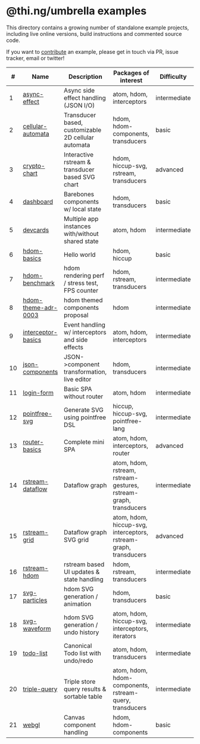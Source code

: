 # @thi.ng/umbrella examples

This directory contains a growing number of standalone example projects, including live online versions, build instructions and commented source code.

If you want to [contribute](../CONTRIBUTING.md) an example, please get in touch via PR, issue tracker, email or twitter!

| #  | Name                                         | Description                                         | Packages of interest                                              | Difficulty   |
|----|----------------------------------------------|-----------------------------------------------------|-------------------------------------------------------------------|--------------|
| 1  | [async-effect](./async-effect)               | Async side effect handling (JSON I/O)               | atom, hdom, interceptors                                          | intermediate |
| 2  | [cellular-automata](./cellular-automata)     | Transducer based, customizable 2D cellular automata | hdom, hdom-components, transducers                                | basic        |
| 3  | [crypto-chart](./crypto-chart)               | Interactive rstream & transducer based SVG chart    | hdom, hiccup-svg, rstream, transducers                            | advanced     |
| 4  | [dashboard](./cellular-automata)             | Barebones components w/ local state                 | hdom, transducers                                                 | basic        |
| 5  | [devcards](./devcards)                       | Multiple app instances with/without shared state    | atom, hdom                                                        | intermediate |
| 6  | [hdom-basics](./hdom-basics)                 | Hello world                                         | hdom, hiccup                                                      | basic        |
| 7  | [hdom-benchmark](./hdom-benchmark)           | hdom rendering perf / stress test, FPS counter      | hdom, rstream, transducers                                        | intermediate |
| 8  | [hdom-theme-adr-0003](./hdom-theme-adr-0003) | hdom themed components proposal                     | hdom                                                              | intermediate |
| 9  | [interceptor-basics](./hdom-benchmark)       | Event handling w/ interceptors and side effects     | atom, hdom, interceptors                                          | intermediate |
| 10 | [json-components](./json-components)         | JSON->component transformation, live editor         | hdom, transducers                                                 | intermediate |
| 11 | [login-form](./login-form)                   | Basic SPA without router                            | atom, hdom                                                        | intermediate |
| 12 | [pointfree-svg](./pointfree-svg)             | Generate SVG using pointfree DSL                    | hiccup, hiccup-svg, pointfree-lang                                | intermediate |
| 13 | [router-basics](./router-basics)             | Complete mini SPA                                   | atom, hdom, interceptors, router                                  | advanced     |
| 14 | [rstream-dataflow](./rstream-dataflow)       | Dataflow graph                                      | atom, hdom, rstream, rstream-gestures, rstream-graph, transducers | intermediate |
| 15 | [rstream-grid](./rstream-grid)               | Dataflow graph SVG grid                             | atom, hdom, hiccup-svg, interceptors, rstream-graph, transducers  | advanced     |
| 16 | [rstream-hdom](./rstream-hdom)               | rstream based UI updates & state handling           | hdom, rstream, transducers                                        | intermediate |
| 17 | [svg-particles](./svg-particles)             | hdom SVG generation / animation                     | hdom, transducers                                                 | basic        |
| 18 | [svg-waveform](./svg-waveform)               | hdom SVG generation / undo history                  | atom, hdom, hiccup-svg, interceptors, iterators                   | intermediate |
| 19 | [todo-list](./todo-list)                     | Canonical Todo list with undo/redo                  | atom, hdom, transducers                                           | intermediate |
| 20 | [triple-query](./triple-query)               | Triple store query results & sortable table         | atom, hdom, hdom-components, rstream-query, transducers           | intermediate |
| 21 | [webgl](./webgl)                             | Canvas component handling                           | hdom, hdom-components                                             | basic        |
